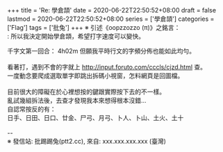 +++
title = 'Re: 學倉頡'
date = 2020-06-22T22:50:52+08:00
draft = false
lastmod = 2020-06-22T22:50:52+08:00
series = ['學倉頡']
categories = ['Flag']
tags = ['批兔']
+++
※ 引述《oopzzozzo (π)》之銘言：<br>
: 所以我決定開始學倉頡，希望打字速度可以變快。

千字文第一回合： 4h02m  但願我平時行文的字頻分佈也能如此均勻。<br>
<br>
看著打，遇到不會的字就上 http://input.foruto.com/cccls/cjzd.html 查。<br>
一度動念要爬成選取單字即跳出拆碼小視窗，怎料網頁是回圖檔。<br>
<br>
目前很大的障礙在於心裡想按的鍵跟實際按下去的不一樣。<br>
亂試幾組拆法後，去查才發現我本來想得根本沒錯...<br>
自認常按反的有：<br>
日手、日田、日口、廿金、尸弓、月弓、卜人、卜山、土火、土十<br>
<br>
--<br>
※ 發信站: 批踢踢兔(ptt2.cc), 來自: xxx.xxx.xxx.xxx (臺灣)<br>

